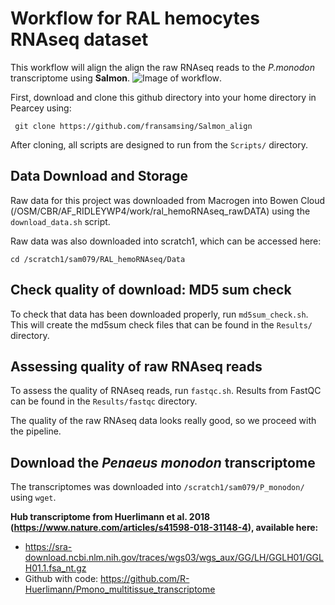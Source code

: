 # Workflow for RAL hemocytes RNAseq dataset

This workflow will align the align the raw RNAseq reads to the *P.monodon* transcriptome using **Salmon**.
![Image of workflow](https://github.com/fransamsing/Salmon_align/blob/master/Docs/Analysis_pipeline.png).

First, download and clone this github directory into your home directory in Pearcey using:

``` git clone https://github.com/fransamsing/Salmon_align``` 

After cloning, all scripts are designed to run from the ```Scripts/``` directory.

## Data Download and Storage

Raw data for this project was downloaded from Macrogen into Bowen Cloud (/OSM/CBR/AF_RIDLEYWP4/work/ral_hemoRNAseq_rawDATA) using the ```download_data.sh``` script. 

Raw data was also downloaded into scratch1, which can be accessed here:

```cd /scratch1/sam079/RAL_hemoRNAseq/Data```

## Check quality of download: MD5 sum check

To check that data has been downloaded properly, run ```md5sum_check.sh```. This will create the md5sum check files that can be found in the ```Results/``` directory. 

## Assessing quality of raw RNAseq reads

To assess the quality of RNAseq reads, run ```fastqc.sh```. Results from FastQC can be found in the ```Results/fastqc``` directory. 

The quality of the raw RNAseq data looks really good, so we proceed with the pipeline. 

## Download the *Penaeus monodon* transcriptome

The transcriptomes was downloaded into ```/scratch1/sam079/P_monodon/``` using ```wget```.

**Hub transcriptome from Huerlimann et al. 2018 (https://www.nature.com/articles/s41598-018-31148-4), available here:**

* https://sra-download.ncbi.nlm.nih.gov/traces/wgs03/wgs_aux/GG/LH/GGLH01/GGLH01.1.fsa_nt.gz
* Github with code: https://github.com/R-Huerlimann/Pmono_multitissue_transcriptome

















